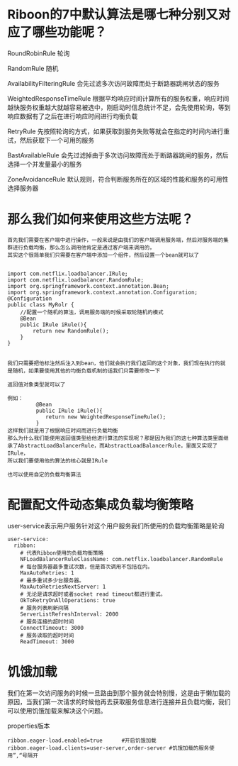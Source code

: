 # Riboon的7中默认算法是哪七种分别又对应了哪些功能呢？

RoundRobinRule								轮询



RandomRule									随机



AvailabilityFilteringRule						会先过滤多次访问故障而处于断路器跳闸状态的服务



WeightedResponseTimeRule					根据平均响应时间计算所有的服务权重，响应时间越快服务权重越大就越容易被选中，刚启动时信息统计不足，会先使用轮询，等到响应数据有了之后在进行响应时间进行均衡负载
				

RetryRule			先按照轮询的方式，如果获取到服务失败等就会在指定的时间内进行重试，然后获取下一个可用的服务



BastAvailableRule		会先过滤掉由于多次访问故障而处于断路器跳闸的服务，然后选择一个并发量最小的服务



ZoneAvoidanceRule		默认规则，符合判断服务所在的区域的性能和服务的可用性选择服务器



# 那么我们如何来使用这些方法呢？

	首先我们需要在客户端中进行操作，一般来说是由我们的客户端调用服务端，然后对服务端的集群进行负载均衡，那么怎么调用他肯定是通过客户端来调用的，
	其实这个很简单我们只需要在客户端中添加一个组件，然后设置一个bean就可以了


    import com.netflix.loadbalancer.IRule;
    import com.netflix.loadbalancer.RandomRule;
    import org.springframework.context.annotation.Bean;
    import org.springframework.context.annotation.Configuration;
    @Configuration
    public class MyRolr {
        //配置一个随机的算法，调用服务端的时候采取轮随机的模式
        @Bean
        public IRule iRule(){
            return new RandomRule();
        }
    }


	我们只需要把他标注然后注入到bean，他们就会执行我们返回的这个对象，我们现在执行的就是随机，如果要使用其他的均衡负载机制的话我们只需要修改一下
	
	返回值对象类型就可以了
	
	例如：
	   		 @Bean
	   		 public IRule iRule(){
	  		  	return new WeightedResponseTimeRule();
	  		 }
	这样我们就是用了根据响应时间而进行负载均衡
	那么为什么我们能使用返回值类型给他进行算法的实现呢？那是因为我们的这七种算法类里面继承了AbstractLoadBalancerRule，而AbstractLoadBalancerRule，里面又实现了IRule，
	所以我们要使用他的算法的核心就是IRule

	也可以使用自定的负载均衡算法

# 配置配文件动态集成负载均衡策略

user-service表示用户服务针对这个用户服务我们所使用的负载均衡策略是轮询

```
user-service:
  ribbon:
    # 代表Ribbon使用的负载均衡策略
    NFLoadBalancerRuleClassName: com.netflix.loadbalancer.RandomRule
    # 每台服务器最多重试次数，但是首次调用不包括在内。
    MaxAutoRetries: 1
    # 最多重试多少台服务器。
    MaxAutoRetriesNextServer: 1
    # 无论是请求超时或者socket read timeout都进行重试。
    OkToRetryOnAllOperations: true
    # 服务列表刷新间隔
    ServerListRefreshInterval: 2000
    # 服务连接的超时时间
    ConnectTimeout: 3000
    # 服务读取的超时时间
    ReadTimeout: 3000
```

# 饥饿加载

​		我们在第一次访问服务的时候一旦路由到那个服务就会特别慢，这是由于懒加载的原因，当我们第一次请求的时候他再去获取服务信息进行连接并且负载均衡，我们可以使用饥饿加载来解决这个问题。

properties版本

```
ribbon.eager-load.enabled=true		#开启饥饿加载
ribbon.eager-load.clients=user-server,order-server #饥饿加载的服务使用”,“号隔开
```

